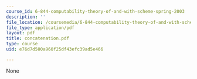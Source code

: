 ```yaml
---
course_id: 6-844-computability-theory-of-and-with-scheme-spring-2003
description: ''
file_location: /coursemedia/6-844-computability-theory-of-and-with-scheme-spring-2003/e76d7d500a960f25df43efc39ad5e466_concatenation.pdf
file_type: application/pdf
layout: pdf
title: concatenation.pdf
type: course
uid: e76d7d500a960f25df43efc39ad5e466

---
```

None
